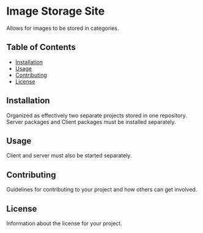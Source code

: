 # Image Storage Site

Allows for images to be stored in categories.

## Table of Contents

- [Installation](#installation)
- [Usage](#usage)
- [Contributing](#contributing)
- [License](#license)

## Installation

Organized as effectively two separate projects stored in one repository. Server packages and Client packages must be installed separately.

## Usage

Client and server must also be started separately.

## Contributing

Guidelines for contributing to your project and how others can get involved.

## License

Information about the license for your project.
